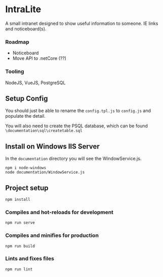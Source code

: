 # IntraLite
A small intranet designed to show useful information to someone. IE links and noticeboard(s). 

### Roadmap
* Noticeboard
* Move API to .netCore (??)

### Tooling
NodeJS, VueJS, PostgreSQL


## Setup Config
You should just be able to rename the `config.tpl.js` to `config.js` and populate the detail.

You will also need to create the PSQL database, which can be found `\documentation\sql\createtable.sql`

## Install on Windows IIS Server
In the `documentation` directory you will see the WindowService.js.

```
npm i node-windows
node documentation/WindowService.js
```

## Project setup
```
npm install
```

### Compiles and hot-reloads for development
```
npm run serve
```

### Compiles and minifies for production
```
npm run build
```

### Lints and fixes files
```
npm run lint
```


